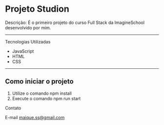# Projeto Studion

Descrição: É o primeiro projeto do curso Full Stack da ImagineSchool desenvolvido por mim.

---

Tecnologias Utilizadas

- JavaScript
- HTML
- CSS

---

## Como iniciar o projeto

1. Utilize o comando npm install
2. Execute o comando npm run start

Contato

E-mail [maique.ss@gmail.com](mailto:maique.ss@gmail.com)